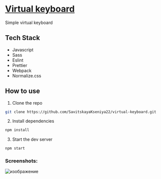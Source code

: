 # [Virtual keyboard](https://poetic-tarsier-ff7606.netlify.app/)
Simple virtual keyboard

## Tech Stack
- Javascript
- Sass
- Eslint
- Prettier
- Webpack
- Normalize.css

## How to use
1. Clone the repo
``` bash
git clone https://github.com/SavitskayaKseniya22/virtual-keyboard.git
```

2. Install dependencies
``` bash
npm install
```

3. Start the dev server
``` bash
npm start
```

### Screenshots: 
![изображение](https://github.com/SavitskayaKseniya22/virtual-keyboard/assets/77901301/a7234b5c-2adf-49fa-bae0-537a5d881193)



